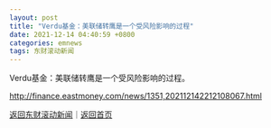 ```yaml
---
layout: post
title: "Verdu基金：美联储转鹰是一个受风险影响的过程"
date: 2021-12-14 04:40:59 +0800
categories: emnews
tags: 东财滚动新闻
---
```


Verdu基金：美联储转鹰是一个受风险影响的过程。

<http://finance.eastmoney.com/news/1351,202112142212108067.html>

[返回东财滚动新闻](//finews.withounder.com/emnews/)｜[返回首页](//finews.withounder.com/)